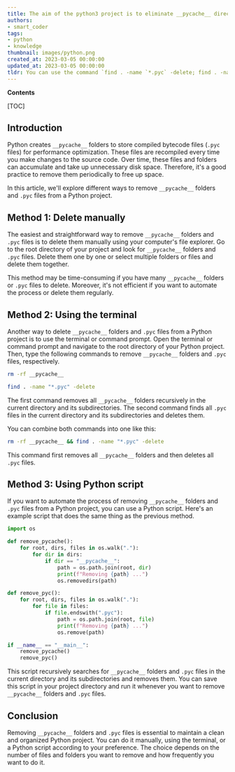 ```yaml
---
title: The aim of the python3 project is to eliminate __pycache__ directories and .pyc files
authors:
- smart_coder
tags:
- python
- knowledge
thumbnail: images/python.png
created_at: 2023-03-05 00:00:00
updated_at: 2023-03-05 00:00:00
tldr: You can use the command `find . -name `*.pyc` -delete; find . -name `\_\_pycache\_\_` -delete` to remove both \_\_pycache\_\_ folders and .pyc files.
---
```


**Contents**

[TOC]

## Introduction

Python creates `__pycache__` folders to store compiled bytecode files (`.pyc` files) for performance optimization. These files are recompiled every time you make changes to the source code. Over time, these files and folders can accumulate and take up unnecessary disk space. Therefore, it's a good practice to remove them periodically to free up space.

In this article, we'll explore different ways to remove `__pycache__` folders and `.pyc` files from a Python project.

## Method 1: Delete manually

The easiest and straightforward way to remove `__pycache__` folders and `.pyc` files is to delete them manually using your computer's file explorer. Go to the root directory of your project and look for `__pycache__` folders and `.pyc` files. Delete them one by one or select multiple folders or files and delete them together.

This method may be time-consuming if you have many `__pycache__` folders or `.pyc` files to delete. Moreover, it's not efficient if you want to automate the process or delete them regularly.

## Method 2: Using the terminal

Another way to delete `__pycache__` folders and `.pyc` files from a Python project is to use the terminal or command prompt. Open the terminal or command prompt and navigate to the root directory of your Python project. Then, type the following commands to remove `__pycache__` folders and `.pyc` files, respectively.

```sh
rm -rf __pycache__
```

```sh
find . -name "*.pyc" -delete
```

The first command removes all `__pycache__` folders recursively in the current directory and its subdirectories. The second command finds all `.pyc` files in the current directory and its subdirectories and deletes them.

You can combine both commands into one like this:

```sh
rm -rf __pycache__ && find . -name "*.pyc" -delete
```

This command first removes all `__pycache__` folders and then deletes all `.pyc` files.

## Method 3: Using Python script

If you want to automate the process of removing `__pycache__` folders and `.pyc` files from a Python project, you can use a Python script. Here's an example script that does the same thing as the previous method.

```python
import os

def remove_pycache():
    for root, dirs, files in os.walk("."):
        for dir in dirs:
            if dir == "__pycache__":
                path = os.path.join(root, dir)
                print(f"Removing {path} ...")
                os.removedirs(path)

def remove_pyc():
    for root, dirs, files in os.walk("."):
        for file in files:
            if file.endswith(".pyc"):
                path = os.path.join(root, file)
                print(f"Removing {path} ...")
                os.remove(path)

if __name__ == "__main__":
    remove_pycache()
    remove_pyc()
```

This script recursively searches for `__pycache__` folders and `.pyc` files in the current directory and its subdirectories and removes them. You can save this script in your project directory and run it whenever you want to remove `__pycache__` folders and `.pyc` files.

## Conclusion

Removing `__pycache__` folders and `.pyc` files is essential to maintain a clean and organized Python project. You can do it manually, using the terminal, or a Python script according to your preference. The choice depends on the number of files and folders you want to remove and how frequently you want to do it.
